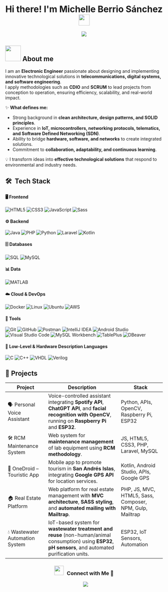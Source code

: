 <h1 align="center"><b>Hi there! I'm Michelle Berrio Sánchez </b><img src="https://media.giphy.com/media/hvRJCLFzcasrR4ia7z/giphy.gif" width="35"></h1>
<p align="center">
  <a href="https://github.com/DenverCoder1/readme-typing-svg"><img src="https://readme-typing-svg.herokuapp.com?font=Time+New+Roman&color=%23C8BE25&size=25&center=true&vCenter=true&width=600&height=100&lines=Software+Engineer;Electronic+Engineer;Programmer;Always+learning+new+things"></a>
</p>


## <picture><img src = "https://github.com/7oSkaaa/7oSkaaa/blob/main/Images/about_me.gif?raw=true" width = 50px></picture> About me

I am an **Electronic Engineer** passionate about designing and implementing innovative technological solutions in **telecommunications, digital systems, and software engineering**.  
I apply methodologies such as **CDIO** and **SCRUM** to lead projects from conception to operation, ensuring efficiency, scalability, and real-world impact.  

✨ **What defines me:**  
- Strong background in **clean architecture, design patterns, and SOLID principles**.  
- Experience in **IoT, microcontrollers, networking protocols, telematics, and Software Defined Networking (SDN)**.  
- Ability to bridge **hardware, software, and networks** to create integrated solutions.  
- Commitment to **collaboration, adaptability, and continuous learning**.  

💡 I transform ideas into **effective technological solutions** that respond to environmental and industry needs.  



## 🛠 &nbsp;Tech Stack

#### 🖥️ Frontend

![HTML5](https://img.shields.io/badge/html5-%23E34F26.svg?style=for-the-badge&logo=html5&logoColor=white)
![CSS3](https://img.shields.io/badge/css3-%231572B6.svg?style=for-the-badge&logo=css3&logoColor=white)
![JavaScript](https://img.shields.io/badge/JavaScript-%23323330.svg?style=for-the-badge&logo=javascript&logoColor=F7DF1E)
![Sass](https://img.shields.io/badge/Sass-CC6699?style=for-the-badge&logo=sass&logoColor=white)


#### ⚙️ Backend

![Java](https://img.shields.io/badge/java-%23ED8B00.svg?style=for-the-badge&logo=openjdk&logoColor=white)
![PHP](https://img.shields.io/badge/PHP-%23777BB4.svg?style=for-the-badge&logo=php&logoColor=white)
![Python](https://img.shields.io/badge/Python-%2314354C.svg?style=for-the-badge&logo=python&logoColor=white)
![Laravel](https://img.shields.io/badge/Laravel-%23FF2D20.svg?style=for-the-badge&logo=laravel&logoColor=white)
![Kotlin](https://img.shields.io/badge/Kotlin-0095D5?style=for-the-badge&logo=kotlin&logoColor=white)


#### 🗄️ Databases

![SQL](https://img.shields.io/badge/SQL-336791?style=for-the-badge&logo=postgresql&logoColor=white)
![MySQL](https://img.shields.io/badge/MySQL-4479A1?style=for-the-badge&logo=mysql&logoColor=white)


#### 📊 Data

![MATLAB](https://img.shields.io/badge/MATLAB-0076A8?style=for-the-badge&logo=mathworks&logoColor=white)

#### ☁️ Cloud & DevOps

![Docker](https://img.shields.io/badge/Docker-%230db7ed.svg?style=for-the-badge&logo=docker&logoColor=white)
![Linux](https://img.shields.io/badge/Linux-FCC624?style=for-the-badge&logo=linux&logoColor=black)
![Ubuntu](https://img.shields.io/badge/Ubuntu-E95420?style=for-the-badge&logo=ubuntu&logoColor=white)
![AWS](https://img.shields.io/badge/AWS-232F3E?style=for-the-badge&logo=amazonaws&logoColor=white)

#### 🔧 Tools

![Git](https://img.shields.io/badge/git-%23F05033.svg?style=for-the-badge&logo=git&logoColor=white)
![GitHub](https://img.shields.io/badge/github-%23121011.svg?style=for-the-badge&logo=github&logoColor=white)
![Postman](https://img.shields.io/badge/Postman-%23FF6C37.svg?style=for-the-badge&logo=postman&logoColor=white)
![IntelliJ IDEA](https://img.shields.io/badge/IntelliJIDEA-000000.svg?style=for-the-badge&logo=intellij-idea&logoColor=white)
![Android Studio](https://img.shields.io/badge/Android%20Studio-%23000000.svg?style=for-the-badge&logo=android-studio&logoColor=3DDC84)
![Visual Studio Code](https://img.shields.io/badge/Visual%20Studio%20Code-0078d7.svg?style=for-the-badge&logo=visual-studio-code&logoColor=white)
![MySQL Workbench](https://img.shields.io/badge/MySQL_Workbench-4479A1?style=for-the-badge&logo=mysql&logoColor=white)
![TablePlus](https://img.shields.io/badge/TablePlus-F58D2F?style=for-the-badge&logo=tableplus&logoColor=white)
![DBeaver](https://img.shields.io/badge/DBeaver-372923?style=for-the-badge&logoColor=white)

#### 🔬 Low-Level & Hardware Description Languages

![C](https://img.shields.io/badge/C-00599C?style=for-the-badge&logo=c&logoColor=white)
![C++](https://img.shields.io/badge/C++-00599C?style=for-the-badge&logo=cplusplus&logoColor=white)
![VHDL](https://img.shields.io/badge/VHDL-54397C?style=for-the-badge&logoColor=white)
![Verilog](https://img.shields.io/badge/Verilog-BA1B1D?style=for-the-badge&logoColor=white)

## 🚀 Projects  

| Project | Description | Stack |
|---------|-------------|-------|
| 🗣️ Personal Voice Assistant | Voice-controlled assistant integrating **Spotify API**, **ChatGPT API**, and **facial recognition with OpenCV**, running on **Raspberry Pi** and **ESP32**. | Python, APIs, OpenCV, Raspberry Pi, ESP32 |
| 🛠️ RCM Maintenance System | Web system for **maintenance management** of lab equipment using **RCM methodology**. | JS, HTML5, CSS3, PHP, Laravel, MySQL |
| 📱 OneDroid – Touristic App | Mobile app to promote tourism in **San Andrés Islas**, integrating **Google GPS API** for location services. | Kotlin, Android Studio, APIs, Google GPS |
| 🏠 Real Estate Platform | Web platform for real estate management with **MVC architecture**, **SASS styling**, and **automated mailing with Mailtrap**. | PHP, JS, MVC, HTML5, Sass, Composer, NPM, Gulp, Mailtrap |
| 💧 Wastewater Automation System | IoT-based system for **wastewater treatment and reuse** (non-human/animal consumption) using **ESP32**, **pH sensors**, and automated purification units. | ESP32, IoT Sensors, Automation |

<h3 align="center" > <img src="https://media.giphy.com/media/iY8CRBdQXODJSCERIr/giphy.gif" width="30" height="30" style="margin-right: 10px;">Connect with Me 🤝 </h3>

<p align="center">

 <div align="center"  class="icons-social" style="margin-left: 10px;">
        <a style="margin-left: 10px;"  target="_blank" href="www.linkedin.com/in/michelle-berrio-sanchez">
			<img src="https://img.icons8.com/doodle/40/000000/linkedin--v2.png"></a>
        <a style="margin-left: 10px;" target="_blank" href="https://github.com/100rabhcsmc">
		
	 

</p>

